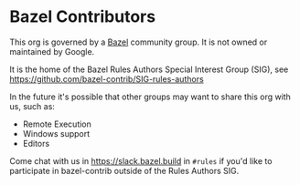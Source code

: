# Bazel Contributors

This org is governed by a [Bazel] community group.
It is not owned or maintained by Google.

It is the home of the Bazel Rules Authors Special Interest Group (SIG),
see https://github.com/bazel-contrib/SIG-rules-authors

In the future it's possible that other groups may want to share this org with us, such as:

- Remote Execution
- Windows support
- Editors

Come chat with us in https://slack.bazel.build in `#rules` if you'd like to participate in bazel-contrib outside of the Rules Authors SIG.

[Bazel]: https://bazel.build
